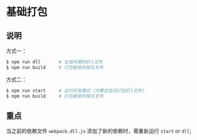 # 基础打包

## 说明

方式一：

```bash
$ npm run dll       # 生成所需的dll文件
$ npm run build     # 打包剩余的相关文件
```

方式二：

```bash
$ npm run start     # 运行开发模式（次模式自动打包dll文件）
$ npm run build     # 打包剩余的相关文件
```

## 重点

当之前的依赖文件 `webpack.dll.js` 添加了新的依赖时，需重新运行 `start` or `dll`;